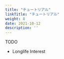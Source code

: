 ```yaml
---
title: "チュートリアル"
linkTitle: "チュートリアル"
weight: 8
date: 2021-10-12
description: ''
---
```


TODO
- Longlife Interest